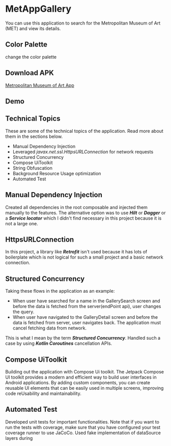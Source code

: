 # MetAppGallery

You can use this application to search for the Metropolitan Museum of Art (MET) and view its details.

## Color Palette
change the color palette


## Download APK
[Metropolitan Museum of Art App](https://github.com/karammi/MetAppGallery/raw/dev/app/release/app-release.apk)

## Demo

## Technical Topics

These are some of the technical topics of the application. Read more about them in the sections
below.

- Manual Dependency Injection
- Leveraged _javax.net.ssl.HttpsURLConnection_ for network requests
- Structured Concurrency
- Compose UiToolkit
- String Obfuscation
- Background Resource Usage optimization
- Automated Test


## Manual Dependency Injection

Created all dependencies in the root composable and injected them manually to the features. The
alternative option was to use ***Hilt*** or ***Dagger*** or a ***Service locator*** which I didn't
find necessary in this project because it is not a large one.

## HttpsURLConnection

In this project, a library like ***Retrofit*** isn't used because it has lots of boilerplate which
is not logical for such a small project and a basic network connection.

## Structured Concurrency

Taking these flows in the application as an example:

- When user have searched for a name in the GallerySearch screen and before the data is fetched from
  the server(endPoint api), user changes the query.
- When user have navigated to the GalleryDetail screen and before the data is fetched from server, user
  navigates back. The application must cancel fetching data from network.

This is what I mean by the term ***Structured Concurrency***.
Handled such a case by using ***Kotlin Coroutines*** cancellation APIs.

## Compose UiToolkit
Building out the application with Compose Ui toolkit.
The Jetpack Compose UI toolkit provides a modern and efficient way to build user interfaces in Android applications.
By adding custom components, you can create reusable UI elements that can be easily used in multiple screens, 
improving code reUsability and maintainability.

## Automated Test

Developed unit tests for important functionalities. Note that if you want to run the tests with
coverage, make sure that you have configured your test coverage runner to use JaCoCo.
Used fake implementation of dataSource layers during 